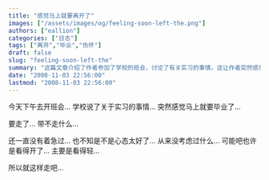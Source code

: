 ```yaml
---
title: "感觉马上就要离开了"
images: ["/assets/images/og/feeling-soon-left-the.png"]
authors: ["eallion"]
categories: ["日志"]
tags: ["离开","毕业","伤怀"]
draft: false
slug: "feeling-soon-left-the"
summary: "这篇文章介绍了作者参加了学校的班会，讨论了有关实习的事情，这让作者突然感觉到自己离毕业已经很近了。作者感叹自己带不走什么，但并没有感到紧张或着急，可能是因为心态较好或对未来持轻松的态度。作者决定以这样的心态走向未来。"
date: "2008-11-03 22:56:00"
lastmod: "2008-11-03 22:56:00"
---
```


今天下午去开班会...
学校说了关于实习的事情...
突然感觉马上就要毕业了...

要走了...
带不走什么...

还一直没有着急过...
也不知是不是心态太好了...
从来没考虑过什么...
可能吧也许是看得开了...
主要是看得轻...

所以就这样走吧...
